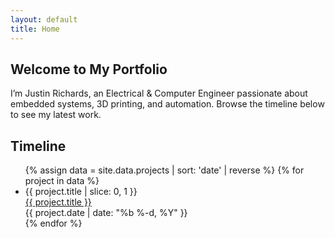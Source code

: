 ```yaml
---
layout: default
title: Home
---
```

<section class="hero">
  <h1>Welcome to My Portfolio</h1>
  <p>I’m Justin Richards, an Electrical & Computer Engineer passionate about embedded systems, 3D printing, and automation. Browse the timeline below to see my latest work.</p>
</section>

<section class="timeline-section">
  <h2>Timeline</h2>
  <ul class="timeline">
    {% assign data = site.data.projects | sort: 'date' | reverse %}
    {% for project in data %}
      <li class="timeline-item">
        <div class="timeline-icon">{{ project.title | slice: 0, 1 }}</div>
        <div class="timeline-content">
          <a href="{{ project.url | relative_url }}">{{ project.title }}</a>
        </div>
        <span class="timeline-date">{{ project.date | date: "%b %-d, %Y" }}</span>
      </li>
    {% endfor %}
  </ul>
</section>
